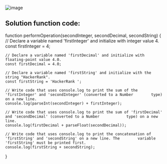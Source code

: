 ![image](https://user-images.githubusercontent.com/66727050/151688031-6b4f9baa-555e-4f12-aa8a-4dc04654e015.png)

## Solution function code:
function performOperation(secondInteger, secondDecimal, secondString) {
    // Declare a variable named 'firstInteger' and initialize with integer value 4.
    const firstInteger = 4;
    
    // Declare a variable named 'firstDecimal' and initialize with floating-point value 4.0.
    const firstDecimal = 4.0;
    
    // Declare a variable named 'firstString' and initialize with the string "HackerRank".
    const firstString = 'HackerRank ';
    
    // Write code that uses console.log to print the sum of the 'firstInteger' and 'secondInteger' (converted to a Number        type) on a new line.
    console.log(parseInt(secondInteger) + firstInteger);
    
    // Write code that uses console.log to print the sum of 'firstDecimal' and 'secondDecimal' (converted to a Number            type) on a new line.
    console.log(firstDecimal + parseFloat(secondDecimal));
    
    // Write code that uses console.log to print the concatenation of 'firstString' and 'secondString' on a new line. The        variable 'firstString' must be printed first.
    console.log(firstString + secondString);
}

